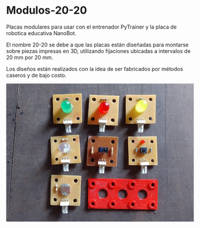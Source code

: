 # Modulos-20-20
 
 Placas modulares para usar con el entrenador PyTrainer y la placa de robotica educativa NanoBot.

El nombre 20-20 se debe a que las placas están diseñadas para montarse sobre piezas impresas en 3D, utilizando fijaciones ubicadas a intervalos de 20 mm por 20 mm.

Los diseños están realizados con la idea de ser fabricados por métodos caseros y de bajo costo.

![Algunos módulos y un soporte](images/modulos2020.jpg)

